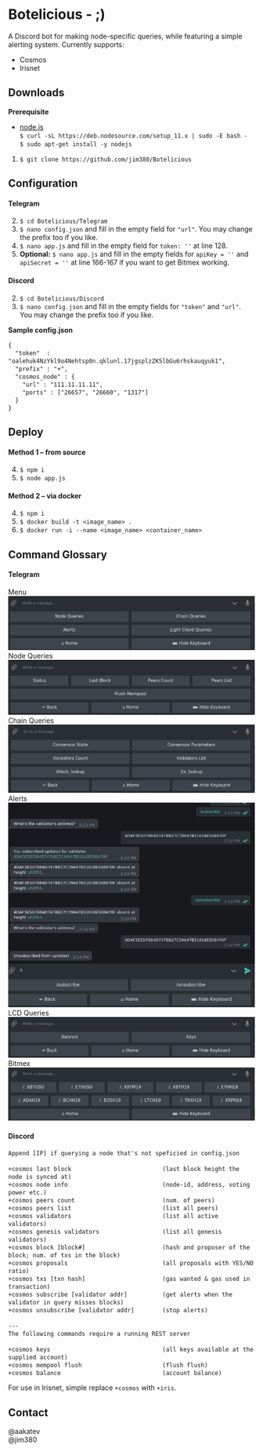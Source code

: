 # Botelicious - ;) 
A Discord bot for making node-specific queries, while featuring a simple alerting system. Currently supports:<br>
- Cosmos<br>
- Irisnet

## Downloads
**Prerequisite**
- [node.js](https://nodejs.org/en/download/package-manager/#debian-and-ubuntu-based-linux-distributions-enterprise-linux-fedora-and-snap-packages)
<br/>```$ curl -sL https://deb.nodesource.com/setup_11.x | sudo -E bash -```<br/>```$ sudo apt-get install -y nodejs```<br>
1. ```$ git clone https://github.com/jim380/Botelicious```
## Configuration
#### Telegram<br>
2. ```$ cd Botelicious/Telegram```<br>
3. ```$ nano config.json``` and fill in the empty field for ```"url"```. You may change the prefix too if you like.<br>
4. ```$ nano app.js``` and fill in the empty field for ```token: ''``` at line 128.<br>
5. **Optional:** ```$ nano app.js``` and fill in the empty fields for ```apiKey = ''``` and ```apiSecret = ''``` at line 166-167 if you want to get Bitmex working.<br>

#### Discord<br>
2. ```$ cd Botelicious/Discord```<br>
3. ```$ nano config.json``` and fill in the empty fields for ```"token"``` and ```"url"```. You may change the prefix too if you like.<br>

**Sample config.json**
```
{
  "token"  : "oalehuk4NzYkl9o4Nehtsp0n.qklunl.17jgsplzZK5lbGu6rhskauqyuk1",
  "prefix" : "+",
  "cosmos_node" : {
    "url" : "111.11.11.11",
    "ports" : ["26657", "26660", "1317"]
  }
}
```
## Deploy
#### Method 1 – from source
4. ```$ npm i```
5. ```$ node app.js```

#### Method 2 – via docker
4. ```$ npm i```
5. ```$ docker build -t <image_name> .```
6. ```$ docker run -i --name <image_name> <container_name>```
## Command Glossary
#### Telegram<br>
Menu<br>
![Menu](Telegram/pics/node.png)<br>
Node Queries<br>
![Node Queries](Telegram/pics/node_queries.png)<br>
Chain Queries<br>
![Chain Queries](Telegram/pics/chain_queries.png)<br>
Alerts<br>
![Alerts](Telegram/pics/alert.png)<br>
LCD Queries<br>
![LCD Queries](Telegram/pics/lcd.png)<br>
Bitmex<br>
![Bitmex](Telegram/pics/mex.png)<br>
#### Discord
```
Append [IP] if querying a node that's not speficied in config.json

+cosmos last block                          (last block height the node is synced at)
+cosmos node info                           (node-id, address, voting power etc.)  
+cosmos peers count                         (num. of peers)
+cosmos peers list                          (list all peers)
+cosmos validators                          (list all active validators)
+cosmos genesis validators                  (list all genesis validators) 
+cosmos block [block#]                      (hash and proposer of the block; num. of txs in the block) 
+cosmos proposals                           (all proposals with YES/NO ratio) 
+cosmos txs [txn hash]                      (gas wanted & gas used in transaction) 
+cosmos subscribe [validator addr]          (get alerts when the validator in query misses blocks) 
+cosmos unsubscribe [validator addr]        (stop alerts) 

---
The following commands require a running REST server

+cosmos keys                                (all keys available at the supplied account)
+cosmos mempool flush                       (flush flush)
+cosmos balance                             (account balance)
```
For use in Irisnet, simple replace ```+cosmos``` with ```+iris```.
## Contact
@aakatev<br/>@jim380
